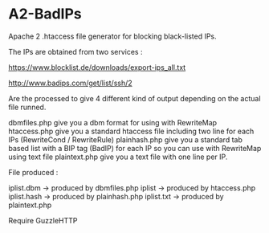 # A2-BadIPs

Apache 2 .htaccess file generator for blocking black-listed IPs.

The IPs are obtained from two services :

https://www.blocklist.de/downloads/export-ips_all.txt

http://www.badips.com/get/list/ssh/2

Are the processed to give 4 different kind of output depending on the actual file runned.

dbmfiles.php give you a dbm format for using with RewriteMap
htaccess.php give you a standard htaccess file including two line for each IPs (RewriteCond / RewriteRule)
plainhash.php give you a standard tab based list with a BIP tag (BadIP) for each IP so you can use with RewriteMap using text file
plaintext.php give you a text file with one line per IP.

File produced :

iplist.dbm -> produced by dbmfiles.php
iplist -> produced by htaccess.php
iplist.hash -> produced by plainhash.php
iplist.txt -> produced by plaintext.php


Require GuzzleHTTP
